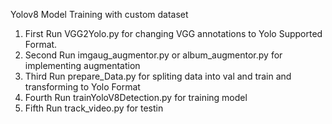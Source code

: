 Yolov8 Model Training with custom dataset

1. First Run VGG2Yolo.py for changing VGG annotations to Yolo Supported Format. 
2. Second Run imgaug_augmentor.py or album_augmentor.py for implementing augmentation
3. Third Run prepare_Data.py for spliting data into val and train and transforming to Yolo Format
4. Fourth Run trainYoloV8Detection.py for training model
5. Fifth Run track_video.py for testin
